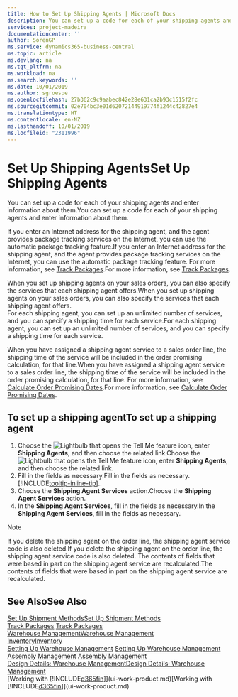 ```yaml
---
title: How to Set Up Shipping Agents | Microsoft Docs
description: You can set up a code for each of your shipping agents and enter information about them.
services: project-madeira
documentationcenter: ''
author: SorenGP
ms.service: dynamics365-business-central
ms.topic: article
ms.devlang: na
ms.tgt_pltfrm: na
ms.workload: na
ms.search.keywords: ''
ms.date: 10/01/2019
ms.author: sgroespe
ms.openlocfilehash: 27b362c9c9aabec842e28e631ca2b93c1515f2fc
ms.sourcegitcommit: 02e704bc3e01d62072144919774f1244c42827e4
ms.translationtype: HT
ms.contentlocale: en-NZ
ms.lasthandoff: 10/01/2019
ms.locfileid: "2311996"
---
```

# <a name="set-up-shipping-agents"></a><span data-ttu-id="0129a-103">Set Up Shipping Agents</span><span class="sxs-lookup"><span data-stu-id="0129a-103">Set Up Shipping Agents</span></span>
<span data-ttu-id="0129a-104">You can set up a code for each of your shipping agents and enter information about them.</span><span class="sxs-lookup"><span data-stu-id="0129a-104">You can set up a code for each of your shipping agents and enter information about them.</span></span>  

<span data-ttu-id="0129a-105">If you enter an Internet address for the shipping agent, and the agent provides package tracking services on the Internet, you can use the automatic package tracking feature.</span><span class="sxs-lookup"><span data-stu-id="0129a-105">If you enter an Internet address for the shipping agent, and the agent provides package tracking services on the Internet, you can use the automatic package tracking feature.</span></span> <span data-ttu-id="0129a-106">For more information, see [Track Packages](sales-how-track-packages.md).</span><span class="sxs-lookup"><span data-stu-id="0129a-106">For more information, see [Track Packages](sales-how-track-packages.md).</span></span>

<span data-ttu-id="0129a-107">When you set up shipping agents on your sales orders, you can also specify the services that each shipping agent offers.</span><span class="sxs-lookup"><span data-stu-id="0129a-107">When you set up shipping agents on your sales orders, you can also specify the services that each shipping agent offers.</span></span>  
<span data-ttu-id="0129a-108">For each shipping agent, you can set up an unlimited number of services, and you can specify a shipping time for each service.</span><span class="sxs-lookup"><span data-stu-id="0129a-108">For each shipping agent, you can set up an unlimited number of services, and you can specify a shipping time for each service.</span></span>  

<span data-ttu-id="0129a-109">When you have assigned a shipping agent service to a sales order line, the shipping time of the service will be included in the order promising calculation, for that line.</span><span class="sxs-lookup"><span data-stu-id="0129a-109">When you have assigned a shipping agent service to a sales order line, the shipping time of the service will be included in the order promising calculation, for that line.</span></span> <span data-ttu-id="0129a-110">For more information, see [Calculate Order Promising Dates](sales-how-to-calculate-order-promising-dates.md).</span><span class="sxs-lookup"><span data-stu-id="0129a-110">For more information, see [Calculate Order Promising Dates](sales-how-to-calculate-order-promising-dates.md).</span></span>

## <a name="to-set-up-a-shipping-agent"></a><span data-ttu-id="0129a-111">To set up a shipping agent</span><span class="sxs-lookup"><span data-stu-id="0129a-111">To set up a shipping agent</span></span>  
1.  <span data-ttu-id="0129a-112">Choose the ![Lightbulb that opens the Tell Me feature](media/ui-search/search_small.png "Tell me what you want to do") icon, enter **Shipping Agents**, and then choose the related link.</span><span class="sxs-lookup"><span data-stu-id="0129a-112">Choose the ![Lightbulb that opens the Tell Me feature](media/ui-search/search_small.png "Tell me what you want to do") icon, enter **Shipping Agents**, and then choose the related link.</span></span>  
2.  <span data-ttu-id="0129a-113">Fill in the fields as necessary.</span><span class="sxs-lookup"><span data-stu-id="0129a-113">Fill in the fields as necessary.</span></span> [!INCLUDE[tooltip-inline-tip](includes/tooltip-inline-tip_md.md)]<span data-ttu-id="0129a-114">.</span><span class="sxs-lookup"><span data-stu-id="0129a-114">.</span></span>  
3.  <span data-ttu-id="0129a-115">Choose the **Shipping Agent Services** action.</span><span class="sxs-lookup"><span data-stu-id="0129a-115">Choose the **Shipping Agent Services** action.</span></span>
4. <span data-ttu-id="0129a-116">In the **Shipping Agent Services**, fill in the fields as necessary.</span><span class="sxs-lookup"><span data-stu-id="0129a-116">In the **Shipping Agent Services**, fill in the fields as necessary.</span></span>

> [!NOTE]  
>  <span data-ttu-id="0129a-117">If you delete the shipping agent on the order line, the shipping agent service code is also deleted.</span><span class="sxs-lookup"><span data-stu-id="0129a-117">If you delete the shipping agent on the order line, the shipping agent service code is also deleted.</span></span> <span data-ttu-id="0129a-118">The contents of fields that were based in part on the shipping agent service are recalculated.</span><span class="sxs-lookup"><span data-stu-id="0129a-118">The contents of fields that were based in part on the shipping agent service are recalculated.</span></span>  

## <a name="see-also"></a><span data-ttu-id="0129a-119">See Also</span><span class="sxs-lookup"><span data-stu-id="0129a-119">See Also</span></span>
[<span data-ttu-id="0129a-120">Set Up Shipment Methods</span><span class="sxs-lookup"><span data-stu-id="0129a-120">Set Up Shipment Methods</span></span>](sales-how-set-up-shipment-methods.md)  
<span data-ttu-id="0129a-121">[Track Packages](sales-how-track-packages.md)  </span><span class="sxs-lookup"><span data-stu-id="0129a-121">[Track Packages](sales-how-track-packages.md)  </span></span>  
[<span data-ttu-id="0129a-122">Warehouse Management</span><span class="sxs-lookup"><span data-stu-id="0129a-122">Warehouse Management</span></span>](warehouse-manage-warehouse.md)  
[<span data-ttu-id="0129a-123">Inventory</span><span class="sxs-lookup"><span data-stu-id="0129a-123">Inventory</span></span>](inventory-manage-inventory.md)  
<span data-ttu-id="0129a-124">[Setting Up Warehouse Management](warehouse-setup-warehouse.md)   </span><span class="sxs-lookup"><span data-stu-id="0129a-124">[Setting Up Warehouse Management](warehouse-setup-warehouse.md)   </span></span>  
<span data-ttu-id="0129a-125">[Assembly Management](assembly-assemble-items.md)  </span><span class="sxs-lookup"><span data-stu-id="0129a-125">[Assembly Management](assembly-assemble-items.md)  </span></span>  
[<span data-ttu-id="0129a-126">Design Details: Warehouse Management</span><span class="sxs-lookup"><span data-stu-id="0129a-126">Design Details: Warehouse Management</span></span>](design-details-warehouse-management.md)  
<span data-ttu-id="0129a-127">[Working with [!INCLUDE[d365fin](includes/d365fin_md.md)]](ui-work-product.md)</span><span class="sxs-lookup"><span data-stu-id="0129a-127">[Working with [!INCLUDE[d365fin](includes/d365fin_md.md)]](ui-work-product.md)</span></span>  

